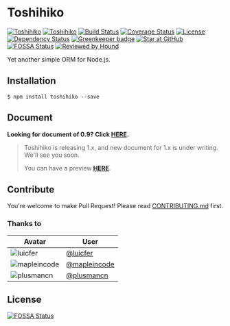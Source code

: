 # Toshihiko

[![Toshihiko](http://img.shields.io/npm/v/toshihiko.svg)](https://www.npmjs.org/package/toshihiko)
[![Toshihiko](http://img.shields.io/npm/dm/toshihiko.svg)](https://www.npmjs.org/package/toshihiko)
[![Build Status](https://travis-ci.org/XadillaX/Toshihiko.svg?branch=feature/v1)](https://travis-ci.org/XadillaX/Toshihiko)
[![Coverage Status](https://img.shields.io/coveralls/XadillaX/Toshihiko/feature/v1.svg)](https://coveralls.io/r/XadillaX/Toshihiko?branch=feature/v1)
[![License](https://img.shields.io/npm/l/toshihiko.svg?style=flat)](https://www.npmjs.org/package/toshihiko)
[![Dependency Status](https://david-dm.org/XadillaX/Toshihiko.svg)](https://david-dm.org/XadillaX/Toshihiko)
[![Greenkeeper badge](https://badges.greenkeeper.io/XadillaX/Toshihiko.svg)](https://greenkeeper.io/)
[![Star at GitHub](https://img.shields.io/github/stars/XadillaX/toshihiko.svg?style=social&label=Star)](https://github.com/xadillax/toshihiko)
[![FOSSA Status](https://app.fossa.io/api/projects/git%2Bgithub.com%2FXadillaX%2FToshihiko.svg?type=shield)](https://app.fossa.io/projects/git%2Bgithub.com%2FXadillaX%2FToshihiko?ref=badge_shield)
[![Reviewed by Hound](https://img.shields.io/badge/Reviewed_by-Hound-8E64B0.svg)](https://houndci.com)

Yet another simple ORM for Node.js.

## Installation

```console
$ npm install toshihiko --save
```

## Document

**Looking for document of 0.9? Click [HERE](https://github.com/XadillaX/Toshihiko/blob/0.9.0/README.md).**

> Toshihiko is releasing 1.x, and new document for 1.x is under writing. We'll see you soon.
>
> You can have a preview **[HERE](http://docs.toshihikojs.com/en/latest/)**.

## Contribute

You're welcome to make Pull Request! Please read [CONTRIBUTING.md](https://github.com/XadillaX/Toshihiko/blob/master/CONTRIBUTING.md) first.

### Thanks to

|Avatar|User|
|------|----|
|![luicfer](https://avatars1.githubusercontent.com/u/8154651?v=3&s=60)|[@luicfer](https://github.com/luicfer)|
|![mapleincode](https://avatars0.githubusercontent.com/u/8831159?v=3&s=60)|[@mapleincode](https://github.com/mapleincode)|
|![plusmancn](https://avatars3.githubusercontent.com/u/4994682?v=3&s=60)|[@plusmancn](https://github.com/plusmancn)|


## License
[![FOSSA Status](https://app.fossa.io/api/projects/git%2Bgithub.com%2FXadillaX%2FToshihiko.svg?type=large)](https://app.fossa.io/projects/git%2Bgithub.com%2FXadillaX%2FToshihiko?ref=badge_large)
